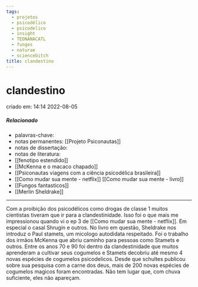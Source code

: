 ```yaml
---
tags:
  - projetos
  - psicodélico
  - psicodelico
  - insight
  - TEONANACATL
  - fungos
  - naturae
  - sciencebitch
title: clandestino
---
```

# clandestino
criado em: 14:14 2022-08-05

##### Relacionado
- palavras-chave: 
- notas permanentes: [[Projeto Psiconautas]] 
- notas de dissertação:
- notas de literatura: 
- [[fenotipo estendido]] 
- [[McKenna e o macaco chapado]]
- [[Psiconautas viagens com a ciência psicodélica brasileira]] 
- [[Como mudar sua mente - netflix]] [[Como mudar sua mente - livro]] 
- [[Fungos fantasticos]] 
- [[Merlin Sheldrake]] 
---

Com a proibição dos psicodélicos como drogas de classe 1 muitos cientistas tiveram que ir para a clandestinidade. Isso foi o que mais me impressionou quando vi o ep 3 de [[Como mudar sua mente - netflix]]. Em especial o casal Shrugin e outros. No livro em questão, Sheldrake nos introduz o Paul stamets, um micologo autodidata respeitado. Foi o trabalho dos irmãos McKenna que abriu caminho para pessoas como Stamets e outros. Entre os anos 70 e 90 foi dentro da clandestinidade que muitos aprenderam a cultivar seus cogumelos e Stamets decobriu até mesmo 4 novas espécies de cogumelos psicodelicos. Desde que schultes publicou sobre sua pesquisa com a carne dos deus, mais de 200 novas espécies de cogumelos magicos foram encontradas. Não tem lugar que, com chuva suficiente, eles não apareçam.